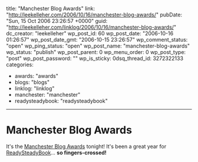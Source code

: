 title: "Manchester Blog Awards"
link: "http://leekelleher.com/2006/10/16/manchester-blog-awards/"
pubDate: "Sun, 15 Oct 2006 23:26:57 +0000"
guid: "http://leekelleher.com/linklog/2006/10/16/manchester-blog-awards/"
dc_creator: "leekelleher"
wp_post_id: 60
wp_post_date: "2006-10-16 01:26:57"
wp_post_date_gmt: "2006-10-15 23:26:57"
wp_comment_status: "open"
wp_ping_status: "open"
wp_post_name: "manchester-blog-awards"
wp_status: "publish"
wp_post_parent: 0
wp_menu_order: 0
wp_post_type: "post"
wp_post_password: ""
wp_is_sticky: 0dsq_thread_id: 3272322133
categories:
  - awards: "awards"
  - blogs: "blogs"
  - linklog: "linklog"
  - manchester: "manchester"
  - readysteadybook: "readysteadybook"

---

# Manchester Blog Awards

It's the <a href="http://manchizzle.blogspot.com/2006/08/manchester-blog-awards-explained.html" >Manchester Blog Awards</a> tonight! It's been a great year for <a href="http://www.readysteadybook.com/">ReadySteadyBook</a>... <strong>so fingers-crossed!</strong>